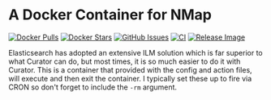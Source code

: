 # A Docker Container for NMap

[![Docker Pulls](https://img.shields.io/docker/pulls/dcjulian29/elasticsearch-curator.svg)](https://hub.docker.com/r/dcjulian29/elasticsearch-curator/) [![Docker Stars](https://img.shields.io/docker/stars/dcjulian29/elasticsearch-curator.svg?maxAge=2592000)](https://hub.docker.com/r/dcjulian29/elasticsearch-curator/) [![GitHub Issues](https://img.shields.io/github/issues-raw/dcjulian29/docker-curator.svg)](https://github.com/dcjulian29/docker-curator/issues) [![CI](https://github.com/dcjulian29/docker-curator/actions/workflows/ci.yml/badge.svg)](https://github.com/dcjulian29/docker-curator/actions/workflows/ci.yml) [![Release Image](https://github.com/dcjulian29/docker-curator/actions/workflows/release.yml/badge.svg)](https://github.com/dcjulian29/docker-curator/actions/workflows/release.yml)

Elasticsearch has adopted an extensive ILM solution which is far superior to what Curator can do, but most times, it is so much easier to do it with Curator.
This is a container that provided with the config and action files, will execute and then exit the container. I typically set these up to fire via CRON so don't forget to include the `-rm` argument.
